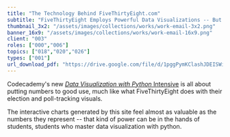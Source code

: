 ```yaml
---
title: "The Technology Behind FiveThirtyEight.com"
subtitle: "FiveThirtyEight Employs Powerful Data Visualizations -- But How? 🤷‍"
thumbnail_3x2: "/assets/images/collections/works/work-email-3x2.png"
banner_16x9: "/assets/images/collections/works/work-email-16x9.png"
client: "003"
roles: ["000","006"]
topics: ["018","020","026"]
types: ["001"]
url_download_pdf: "https://drive.google.com/file/d/1pggPymKClashJDEISWizFID6MpNobEBn/view"
---
```

Codecademy's new [*Data Visualization with Python* Intensive](https://www.codecademy.com/pro/intensive/data-visualization-with-python) is all about putting numbers to good use, much like what FiveThirtyEight does with their election and poll-tracking visuals.

The interactive charts generated by this site feel almost as valuable as the numbers they represent -- that kind of power can be in the hands of students, students who master data visualization with python.
